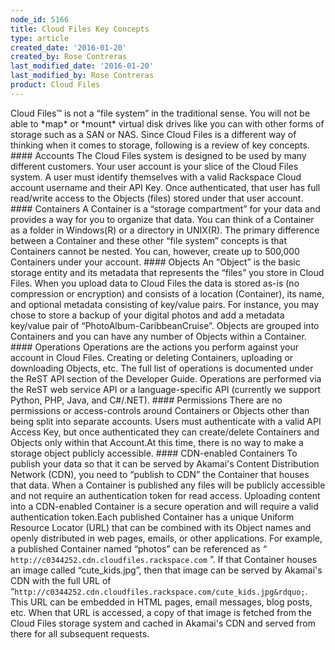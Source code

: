 ```yaml
---
node_id: 5166
title: Cloud Files Key Concepts
type: article
created_date: '2016-01-20'
created_by: Rose Contreras
last_modified_date: '2016-01-20'
last_modified_by: Rose Contreras
product: Cloud Files
---
```


Cloud Files&trade; is not a &ldquo;file system&rdquo; in the traditional sense. You will
not be able to \*map\* or \*mount\* virtual disk drives like you can
with other forms of storage such as a SAN or NAS. Since Cloud Files is a
different way of thinking when it comes to storage, following is a
review of key concepts. \#\#\#\# Accounts The Cloud Files system is
designed to be used by many different customers. Your user account is
your slice of the Cloud Files system. A user must identify themselves
with a valid Rackspace Cloud account username and their API Key. Once
authenticated, that user has full read/write access to the Objects
(files) stored under that user account. \#\#\#\# Containers A Container
is a &ldquo;storage compartment&rdquo; for your data and provides a way for you to
organize that data. You can think of a Container as a folder in
Windows(R) or a directory in UNIX(R). The primary difference between a
Container and these other &ldquo;file system&rdquo; concepts is that Containers
cannot be nested. You can, however, create up to 500,000 Containers
under your account. \#\#\#\# Objects An &ldquo;Object&rdquo; is the basic storage
entity and its metadata that represents the &ldquo;files&rdquo; you store in Cloud
Files. When you upload data to Cloud Files the data is stored as-is (no
compression or encryption) and consists of a location (Container), its
name, and optional metadata consisting of key/value pairs. For instance,
you may chose to store a backup of your digital photos and add a
metadata key/value pair of &ldquo;PhotoAlbum-CaribbeanCruise&rdquo;. Objects are
grouped into Containers and you can have any number of Objects within a
Container. \#\#\#\# Operations Operations are the actions you perform
against your account in Cloud Files. Creating or deleting Containers,
uploading or downloading Objects, etc. The full list of operations is
documented under the ReST API section of the Developer Guide. Operations
are performed via the ReST web service API or a language-specific API
(currently we support Python, PHP, Java, and C\#/.NET). \#\#\#\#
Permissions There are no permissions or access-controls around
Containers or Objects other than being split into separate accounts.
Users must authenticate with a valid API Access Key, but once
authenticated they can create/delete Containers and Objects only within
that Account.At this time, there is no way to make a storage object
publicly accessible. \#\#\#\# CDN-enabled Containers To publish your
data so that it can be served by Akamai's Content Distribution Network
(CDN), you need to &ldquo;publish to CDN&rdquo; the Container that houses that data.
When a Container is published any files will be publicly accessible and
not require an authentication token for read access. Uploading content
into a CDN-enabled Container is a secure operation and will require a
valid authentication token.Each published Container has a unique Uniform
Resource Locator (URL) that can be combined with its Object names and
openly distributed in web pages, emails, or other applications. For
example, a published Container named &ldquo;photos&rdquo; can be referenced as &ldquo;
`http://c0344252.cdn.cloudfiles.rackspace.com` &rdquo;. If that Container
houses an image called &ldquo;cute\_kids.jpg&rdquo;, then that image can be served
by Akamai's CDN with the full URL of
&ldquo;`http://c0344252.cdn.cloudfiles.rackspace.com/cute_kids.jpg&rdquo;`. This URL
can be embedded in HTML pages, email messages, blog posts, etc. When
that URL is accessed, a copy of that image is fetched from the Cloud
Files storage system and cached in Akamai's CDN and served from there
for all subsequent requests.

